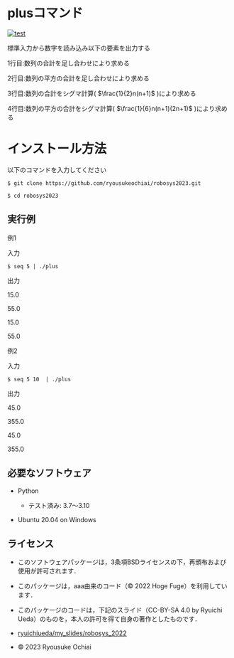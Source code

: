 # plusコマンド
[![test](https://github.com/ryousukeochiai/robosys2023/actions/workflows/test.yml/badge.svg)](https://github.com/ryousukeochiai/robosys2023/actions/workflows/test.yml)

標準入力から数字を読み込み以下の要素を出力する

1行目:数列の合計を足し合わせにより求める

2行目:数列の平方の合計を足し合わせにより求める

3行目:数列の合計をシグマ計算( $\frac{1}{2}n(n+1)$ )により求める

4行目:数列の平方の合計をシグマ計算( $\frac{1}{6}n(n+1)(2n+1)$ )により求める

# インストール方法

以下のコマンドを入力してください

```
$ git clone https://github.com/ryousukeochiai/robosys2023.git
```

```
$ cd robosys2023
```

## 実行例

例1

入力

```
$ seq 5 | ./plus
```

出力

15.0

55.0

15.0

55.0


例2

入力

```
$ seq 5 10  | ./plus
```

出力

45.0

355.0

45.0

355.0


## 必要なソフトウェア
* Python
  * テスト済み: 3.7〜3.10

* Ubuntu 20.04 on Windows

## ライセンス
* このソフトウェアパッケージは，3条項BSDライセンスの下，再頒布および使用が許可されます．
* このパッケージは，aaa由来のコード（© 2022 Hoge Fuge）を利用しています．
* このパッケージのコードは，下記のスライド（CC-BY-SA 4.0 by Ryuichi Ueda）のものを，本人の許可を得て自身の著作としたものです．
* [ryuichiueda/my_slides/robosys_2022](https://github.com/ryuichiueda/my_slides/tree/master/robosys_2022)

* © 2023 Ryousuke Ochiai
